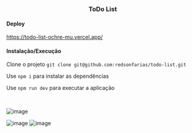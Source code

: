 <h3 align="center">
  ToDo List
</h3>

<h4>
  Deploy
</h4>

<a href="https://todo-list-ochre-mu.vercel.app/">
  https://todo-list-ochre-mu.vercel.app/
</a>

<h4>
  Instalação/Execução
</h4>

Clone o projeto `git clone git@github.com:redsonfarias/todo-list.git`

Use `npm i` para instalar as dependências

Use `npm run dev` para executar a aplicação

<br />

![image](https://github.com/redsonfarias/todo-list/assets/130811163/4af1381c-bf21-4b08-8107-fe9d3b406b6a)

![image](https://github.com/redsonfarias/todo-list/assets/130811163/cf7344cb-fd74-4f88-999d-860973e4de74)
![image](https://github.com/redsonfarias/todo-list/assets/130811163/248adea6-d2ef-4c77-a9bd-5929dae518c6)
